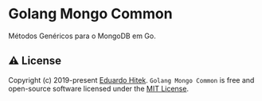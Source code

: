 # Golang Mongo Common

Métodos Genéricos para o MongoDB em Go.

## ⚠️ License

Copyright (c) 2019-present [Eduardo Hitek](https://github.com/eduardohitek). `Golang Mongo Common` is free and open-source software licensed under the [MIT License](https://github.com/gofiber/fiber/blob/master/LICENSE).
